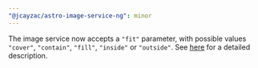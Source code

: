 ```yaml
---
"@jcayzac/astro-image-service-ng": minor
---
```


The image service now accepts a `"fit"` parameter, with possible values `"cover"`, `"contain"`, `"fill"`, `"inside"` or `"outside"`. See [here](https://sharp.pixelplumbing.com/api-resize) for a detailed description.
